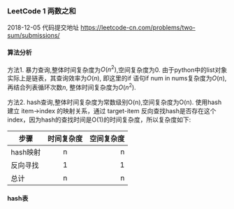 ### LeetCode 1 两数之和 
2018-12-05
代码提交地址 https://leetcode-cn.com/problems/two-sum/submissions/

#### 算法分析

方法1. 暴力查询,整体时间复杂度为$O(n^2)$,空间复杂度为0. 由于python中的list对象实际上是链表，其查询效率为$O(n)$, 即这里的if 语句if num in nums复杂度为$O(n)$,再结合列表循环次数$n$, 整体时间复杂度为$O(n^2)$.

方法2. hash查询,整体时间复杂度为常数级别O(n),空间复杂度为O(n). 使用hash建立 item->index 的映射关系，通过 target-item 反向查找hash是否存在这个index，因为hash的查找时间是O(1)的时间复杂度，所以复杂度如下:

|步骤|时间复杂度|空间复杂度|
| - | :-: | -: | 
|hash映射|n|n|
|反向寻找|1|1|
|总计|n|n|

#### hash表



